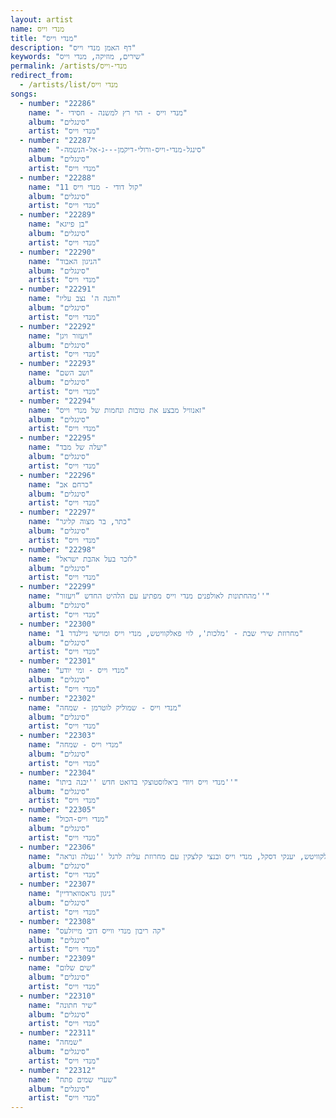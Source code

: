 ```yaml
---
layout: artist
name: מנדי וייס
title: "מנדי וייס"
description: "דף האמן מנדי וייס"
keywords: "שירים, מוזיקה, מנדי וייס"
permalink: /artists/מנדי-וייס
redirect_from:
  - /artists/list/מנדי וייס
songs:
  - number: "22286"
    name: "- מנדי וייס - הוי רץ למשנה - חסידי"
    album: "סינגלים"
    artist: "מנדי וייס"
  - number: "22287"
    name: "-סינגל-מנדי-וייס-ורולי-דיקמן---ג-אל-הנשמה"
    album: "סינגלים"
    artist: "מנדי וייס"
  - number: "22288"
    name: "11 קול דודי - מנדי וייס"
    album: "סינגלים"
    artist: "מנדי וייס"
  - number: "22289"
    name: "בן פייגא"
    album: "סינגלים"
    artist: "מנדי וייס"
  - number: "22290"
    name: "הניגון האבוד"
    album: "סינגלים"
    artist: "מנדי וייס"
  - number: "22291"
    name: "והנה ה' נצב עליו"
    album: "סינגלים"
    artist: "מנדי וייס"
  - number: "22292"
    name: "ויעזור ויגן"
    album: "סינגלים"
    artist: "מנדי וייס"
  - number: "22293"
    name: "ושב השם"
    album: "סינגלים"
    artist: "מנדי וייס"
  - number: "22294"
    name: "זאנוויל מבצע את טובות ונחמות של מנדי וייס"
    album: "סינגלים"
    artist: "מנדי וייס"
  - number: "22295"
    name: "יעלה של מבד"
    album: "סינגלים"
    artist: "מנדי וייס"
  - number: "22296"
    name: "כרחם אב"
    album: "סינגלים"
    artist: "מנדי וייס"
  - number: "22297"
    name: "כתר, בר מצוה קליגר"
    album: "סינגלים"
    artist: "מנדי וייס"
  - number: "22298"
    name: "לזכר בעל אהבת ישראל"
    album: "סינגלים"
    artist: "מנדי וייס"
  - number: "22299"
    name: "מהחתונות לאולפנים מנדי וייס מפתיע עם הלהיט החדש “ויעזור''"
    album: "סינגלים"
    artist: "מנדי וייס"
  - number: "22300"
    name: "מחרוזת שירי שבת - 'מלכות', לוי פאלקוויטש, מנדי וייס ומוישי ניילנדר 1"
    album: "סינגלים"
    artist: "מנדי וייס"
  - number: "22301"
    name: "מנדי וייס - ומי יודע"
    album: "סינגלים"
    artist: "מנדי וייס"
  - number: "22302"
    name: "מנדי וייס - שמוליק לוטרמן - שמחה"
    album: "סינגלים"
    artist: "מנדי וייס"
  - number: "22303"
    name: "מנדי וייס - שמחה"
    album: "סינגלים"
    artist: "מנדי וייס"
  - number: "22304"
    name: "מנדי וייס ויודי ביאלוסטוצקי בדואט חדש ''יבנה ביתו''"
    album: "סינגלים"
    artist: "מנדי וייס"
  - number: "22305"
    name: "מנדי וייס-הכול"
    album: "סינגלים"
    artist: "מנדי וייס"
  - number: "22306"
    name: "מקהלת 'מלכות', לוי פאלקוויטש, יענקי דסקל, מנדי וייס ובנצי קלצקין עם מחרוזת עליה לרגל ''נעלה ונראה''"
    album: "סינגלים"
    artist: "מנדי וייס"
  - number: "22307"
    name: "ניגון גראסווארדיין"
    album: "סינגלים"
    artist: "מנדי וייס"
  - number: "22308"
    name: "קה ריבון מנדי ווייס דובי מייזלעס"
    album: "סינגלים"
    artist: "מנדי וייס"
  - number: "22309"
    name: "שים שלום"
    album: "סינגלים"
    artist: "מנדי וייס"
  - number: "22310"
    name: "שיר חתונה"
    album: "סינגלים"
    artist: "מנדי וייס"
  - number: "22311"
    name: "שמחה"
    album: "סינגלים"
    artist: "מנדי וייס"
  - number: "22312"
    name: "שערי שמים פתח"
    album: "סינגלים"
    artist: "מנדי וייס"
---
```

